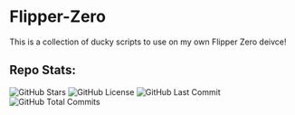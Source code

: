 # Flipper-Zero

This is a collection of ducky scripts to use on my own Flipper Zero deivce!

## Repo Stats:

![GitHub Stars](https://img.shields.io/github/stars/jayden-hobbs/Flipper-Zero?style=for-the-badge&logo=github&color=blue)
![GitHub License](https://img.shields.io/github/license/jayden-hobbs/Flipper-Zero?style=for-the-badge&logo=open-source-initiative&color=FF69B4&messageColor=white)
![GitHub Last Commit](https://img.shields.io/github/last-commit/jayden-hobbs/Flipper-Zero?style=for-the-badge&logo=git&color=yellow)
![GitHub Total Commits](https://badgen.net/github/commits/jayden-hobbs/Flipper-Zero?style=for-the-badge&color=brightgreen&logo=git)

